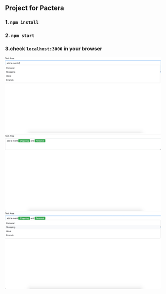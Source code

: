 ## Project for Pactera

### 1. `npm install`

### 2. `npm start`

### 3.check `localhost:3000` in your browser


![demo1](https://raw.githubusercontent.com/s2117402/Pactera/master/pc1.png)
![demo2](https://raw.githubusercontent.com/s2117402/Pactera/master/pc2.png)
![demo3](https://raw.githubusercontent.com/s2117402/Pactera/master/pc3.png)

